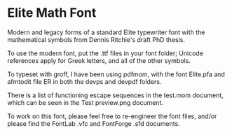 # Elite Math Font
Modern and legacy forms of a standard Elite typewriter font with the mathematical symbols from Dennis Ritchie's draft PhD thesis. 

To use the modern font, put the .ttf files in your font folder; Unicode references apply for Greek letters, and all of the other symbols.

To typeset with groff, I have been using pdfmom, with the font Elite.pfa and afmtodit file ER in both the devps and devpdf folders.

There is a list of functioning escape sequences in the test.mom document, which can be seen in the Test preview.png document.

To work on this font, please feel free to re-engineer the font files, and/or please find the FontLab .vfc and FontForge .sfd documents.
